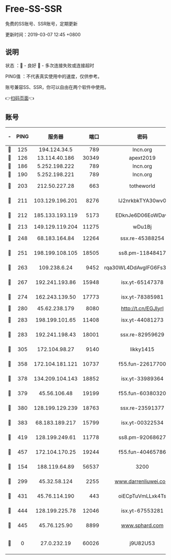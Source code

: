 # Free-SS-SSR

免费的SS账号、SSR账号，定期更新

更新时间：2019-03-07 12:45 +0800

## 说明

状态     ：🙂 - 良好 🙁 - 多次连接失败或连接超时

PING值   ：不代表真实使用中的速度，仅供参考。

账号兼容SS、SSR，你可以自由在两个软件中使用。

👉[扫码页面](https://liesauer.github.io/Free-SS-SSR/)👈

## 账号

|-|PING|服务器|端口|密码|加密方式|区域|
|:----:|:----:|:-----:|-----:|:----:|:----:|:----:|
|🙂|125|194.124.34.5|789|lncn.org|rc4|JP|
|🙂|126|13.114.40.186|30349|apext2019|chacha20|JP|
|🙂|186|5.252.198.222|789|lncn.org|rc4|JP|
|🙂|190|5.252.198.221|789|lncn.org|rc4|JP|
|🙂|203|212.50.227.28|663|totheworld|aes-256-cfb|US|
|🙂|211|103.129.196.201|8276|lJ2nrkbkTYA30wv0|aes-256-cfb|US|
|🙂|212|185.133.193.119|5173|EDknJe6D06EoWDaw|aes-256-cfb|US|
|🙂|213|149.129.119.204|11275|wDu1Bj|rc4-md5|HK|
|🙂|248|68.183.164.84|12264|ssx.re-45388254|aes-256-cfb|US|
|🙂|251|198.199.108.105|18505|ss8.pm-11848417|aes-256-cfb|US|
|🙂|263|109.238.6.24|9452|rqa30WL4DdAvgIFG6Fs3znzTa|aes-256-cfb|FR|
|🙂|267|192.241.193.86|15948|isx.yt-65147378|aes-256-cfb|US|
|🙂|274|162.243.139.50|17773|isx.yt-78385981|aes-256-cfb|US|
|🙂|280|45.62.238.179|8080|http://t.cn/EGJIyrl|rc4-md5|CA|
|🙂|283|198.199.101.65|11408|isx.yt-44081273|aes-256-cfb|US|
|🙂|283|192.241.198.43|18001|ssx.re-82959629|aes-256-cfb|US|
|🙂|305|172.104.98.27|9140|likky1415|aes-256-cfb|JP|
|🙂|358|172.104.181.121|10737|f55.fun-22617700|aes-256-cfb|SG|
|🙂|378|134.209.104.143|18852|isx.yt-33989364|aes-256-cfb|SG|
|🙂|379|45.56.106.48|19199|f55.fun-60380320|aes-256-cfb|US|
|🙂|380|128.199.129.239|18763|ssx.re-23591377|aes-256-cfb|SG|
|🙂|383|68.183.189.217|15799|isx.yt-00322534|aes-256-cfb|SG|
|🙂|419|128.199.249.61|11778|ss8.pm-92068627|aes-256-cfb|SG|
|🙂|457|172.104.170.25|19244|f55.fun-40465786|aes-256-cfb|SG|
|🙂|154|188.119.64.89|56537|3200|aes-256-cfb|RU|
|🙂|299|45.32.58.124|2255|www.darrenliuwei.com|aes-256-cfb|JP|
|🙂|431|45.76.114.190|443|oiECpTuVmLLxk4Ts|aes-256-cfb|AU|
|🙂|444|128.199.225.78|12046|isx.yt-67553281|aes-256-cfb|SG|
|🙂|445|45.76.125.90|8899|www.sphard.com|aes-256-cfb|AU|
|🙁|0|27.0.232.19|60026|j9U82U53|xchacha20-ietf-poly1305|HK|
